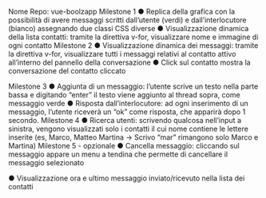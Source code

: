 Nome Repo: vue-boolzapp
Milestone 1
●	Replica della grafica con la possibilità di avere messaggi scritti dall’utente (verdi) e dall’interlocutore (bianco) assegnando due classi CSS diverse
●	Visualizzazione dinamica della lista contatti: tramite la direttiva v-for, visualizzare nome e immagine di ogni contatto
Milestone 2
●	Visualizzazione dinamica dei messaggi: tramite la direttiva v-for, visualizzare tutti i messaggi relativi al contatto attivo all’interno del pannello della conversazione
●	Click sul contatto mostra la conversazione del contatto cliccato


Milestone 3
●	Aggiunta di un messaggio: l’utente scrive un testo nella parte bassa e digitando “enter” il testo viene aggiunto al thread sopra, come messaggio verde
●	Risposta dall’interlocutore: ad ogni inserimento di un messaggio, l’utente riceverà un “ok” come risposta, che apparirà dopo 1 secondo.
Milestone 4
●	Ricerca utenti: scrivendo qualcosa nell’input a sinistra, vengono visualizzati solo i contatti il cui nome contiene le lettere inserite (es, Marco, Matteo Martina -> Scrivo “mar” rimangono solo Marco e Martina)
Milestone 5 - opzionale
●	Cancella messaggio: cliccando sul messaggio appare un menu a tendina che permette di cancellare il messaggio selezionato
 
●	Visualizzazione ora e ultimo messaggio inviato/ricevuto nella lista dei contatti 
